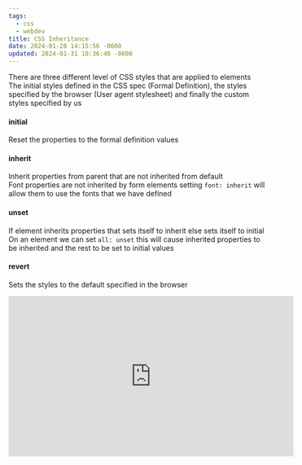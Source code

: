```yaml
---
tags:
  - css
  - webdev
title: CSS Inheritance
date: 2024-01-28 14:15:56 -0600
updated: 2024-01-31 10:36:40 -0600
---
```


There are three different level of CSS styles that are applied to elements  
The initial styles defined in the CSS spec (Formal Definition), the styles specified by the browser (User agent stylesheet) and finally the custom styles specified by us

#### initial
Reset the properties to the formal definition values

#### inherit
Inherit properties from parent that are not inherited from default  
Font properties are not inherited by form elements setting `font: inherit` will allow them to use the fonts that we have defined

#### unset
If element inherits properties that sets itself to inherit else sets itself to initial  
On an element we can set `all: unset` this will cause inherited properties to be inherited and the rest to be set to initial values

#### revert
Sets the styles to the default specified in the browser

<iframe width="560" height="315" src="https://www.youtube-nocookie.com/embed/N8tFrMZp_wA?si=8WzxxAMJb644hHfD" title="YouTube video player" frameborder="0" allow="accelerometer; autoplay; clipboard-write; encrypted-media; gyroscope; picture-in-picture; web-share" allowfullscreen></iframe>
